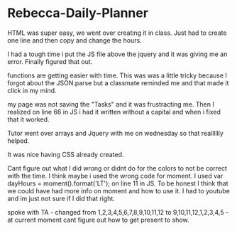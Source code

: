 # Rebecca-Daily-Planner


HTML was super easy, we went over creating it in class. Just had to create one line and then copy and change the hours. 

I had a tough time i put the JS file above the jquery and it was giving me an error. Finally figured that out.

functions are getting easier with time. This was was a little tricky because I forgot about the JSON.parse but a classmate reminded me and that made it click in my mind. 

my page was not saving the "Tasks" and it was frustracting me. Then I realized on line 66 in JS i had it written without a capital and when i fixed that it worked. 

Tutor went over arrays and Jquery with me on wednesday so that realllllly helped. 

It was nice having CSS already created. 

Cant figure out what I did wrong or didnt do for the colors to not be correct with the time. I think maybe i used the wrong code for moment. I used var dayHours = moment().format('LT'); on line 11 in JS. To be honest I think that we could have had more info on moment and how to use it. I had to youtube and im just not sure if I did that right. 

spoke with TA - changed from 1,2,3,4,5,6,7,8,9,10,11,12 to 9,10,11,12,1,2,3,4,5 - at current moment cant figure out how to get present to show. 
